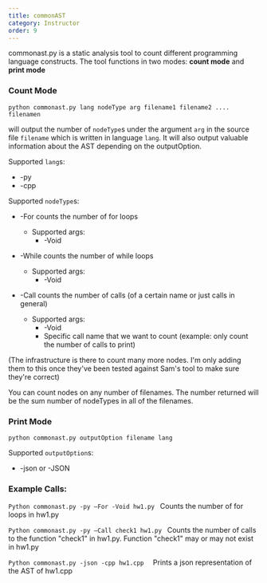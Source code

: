 ```yaml
---
title: commonAST
category: Instructor
order: 9
---
```


commonast.py is a static analysis tool to count different programming language constructs. 
The tool functions in two modes: **count mode** and **print mode**

### Count Mode

```
python commonast.py lang nodeType arg filename1 filename2 .... filenamen 
```
will output the number of ```nodeType```s under the argument ```arg``` in the source file ```filename``` which is written in language ```lang```. It will also output valuable information about the AST depending on the outputOption. 

Supported ```lang```s: 
* -py 
* -cpp 


Supported ```nodeType```s: 
* -For counts the number of for loops
    * Supported args:  
        * -Void 
        
* -While counts the number of while loops
    * Supported args:  
        * -Void 
        
* -Call counts the number of calls (of a certain name or just calls in general)
    * Supported args:  
        * -Void 
        * Specific call name that we want to count (example: only count the number of calls to print) 

(The infrastructure is there to count many more nodes. I'm only adding them to this once they've been tested against Sam's tool to make sure they're correct) 

You can count nodes on any number of filenames. The number returned will be the sum number of nodeTypes in all of the filenames. 

### Print Mode

```
python commonast.py outputOption filename lang
```

Supported ```outputOption```s: 
* -json or -JSON 

### Example Calls: 

```Python commonast.py -py –For -Void hw1.py ```
Counts the number of for loops in hw1.py 

```Python commonast.py -py –Call check1 hw1.py ```
Counts the number of calls to the function "check1" in hw1.py. Function "check1" may or may not exist in hw1.py 

```Python commonast.py -json -cpp hw1.cpp  ```
Prints a json representation of the AST of hw1.cpp  


